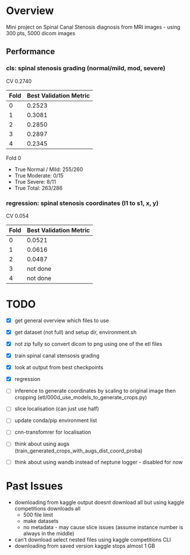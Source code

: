 # Overview
Mini project on Spinal Canal Stenosis diagnosis from MRI images - using 300 pts, 5000 dicom images

## Performance
### cls: spinal stenosis grading (normal/mild, mod, severe)
CV 0.2740

| Fold | Best Validation Metric |
|------|------------------------|
| 0    | 0.2523                 |
| 1    | 0.3081                 |
| 2    | 0.2850                 |
| 3    | 0.2897                 |
| 4    | 0.2345                 |



Fold 0
- True Normal / Mild: 255/260
- True Moderate: 0/15
- True Severe: 8/11
- True Total: 263/286

### regression: spinal stenosis coordinates (l1 to s1, x, y)
CV 0.054

| Fold | Best Validation Metric |
|------|------------------------|
| 0    | 0.0521                 |
| 1    | 0.0616                 |
| 2    | 0.0487                 |
| 3    | not done               |
| 4    | not done               |


# TODO
- [x] get general overview which files to use
- [x] get dataset (not full) and setup dir, environment.sh
- [x] not zip fully so convert dicom to png using one of the etl files
- [x] train spinal canal stensosis grading
- [x] look at output from best checkpoints
- [x] regression

- [ ] inference to generate coordinates by scaling to original image then cropping (etl/000d_use_models_to_generate_crops.py)
- [ ] slice localisation (can just use half)
- [ ] update conda/pip environment list
- [ ] cnn-transfomrer for localisation
- [ ] think about using augs (train_generated_crops_with_augs_dist_coord_proba)
- [ ] think about using wandb instead of neptune logger - disabled for now
	
	
# Past Issues
- downloading from kaggle output doesnt download all but using kaggle competitions downloads all
	- 500 file limit
	- make datasets
	- no metadata - may cause slice issues (assume instance number is always in the middle)
- can’t download select nested files using kaggle competitions CLI
- downloading from saved version kaggle stops almost 1 GB